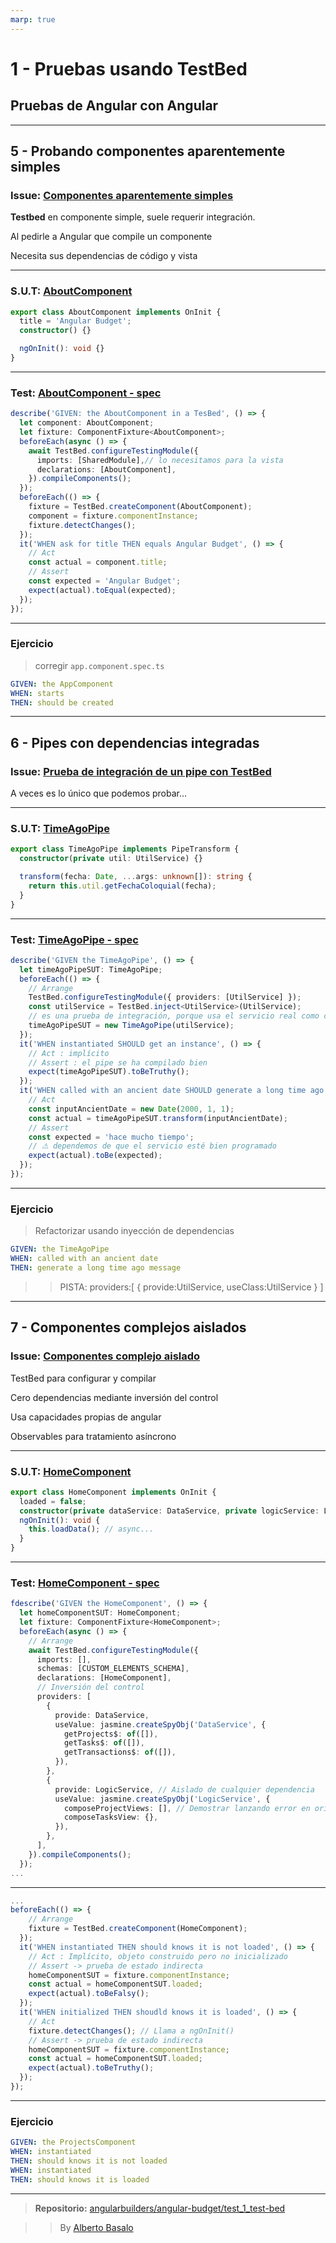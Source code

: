 ```yaml
---
marp: true
---
```


# 1 - Pruebas usando TestBed

## Pruebas de Angular con Angular

---

## 5 - Probando componentes aparentemente simples

### **Issue:** [Componentes aparentemente simples ](https://github.com/angularbuilders/angular-budget/issues/57)

**Testbed** en componente simple, suele requerir integración.

Al pedirle a Angular que compile un componente

Necesita sus dependencias de código y vista

---

###  **S.U.T:** [AboutComponent ](https://github.com/angularbuilders/angular-budget/blob/test_1_test-bed/src/app/pages/about/about.component.ts)

```typescript
export class AboutComponent implements OnInit {
  title = 'Angular Budget';
  constructor() {}

  ngOnInit(): void {}
}
```

---

### **Test:** [AboutComponent - spec ](https://github.com/angularbuilders/angular-budget/blob/test_1_test-bed/src/app/pages/about/about.component.spec.ts)

```typescript
describe('GIVEN: the AboutComponent in a TesBed', () => {
  let component: AboutComponent;
  let fixture: ComponentFixture<AboutComponent>;
  beforeEach(async () => {
    await TestBed.configureTestingModule({
      imports: [SharedModule],// lo necesitamos para la vista
      declarations: [AboutComponent],
    }).compileComponents();
  });
  beforeEach(() => {
    fixture = TestBed.createComponent(AboutComponent);
    component = fixture.componentInstance;
    fixture.detectChanges();
  });
  it('WHEN ask for title THEN equals Angular Budget', () => {
    // Act
    const actual = component.title;
    // Assert
    const expected = 'Angular Budget';
    expect(actual).toEqual(expected);
  });
});
```

---

### Ejercicio

> corregir `app.component.spec.ts`

```yml
GIVEN: the AppComponent
WHEN: starts
THEN: should be created
```

---

## 6 - Pipes con dependencias integradas

### **Issue:** [Prueba de integración de un pipe con TestBed ](https://github.com/angularbuilders/angular-budget/issues/51)

A veces es lo único que podemos probar...

---

###  **S.U.T:** [TimeAgoPipe ](https://github.com/angularbuilders/angular-budget/blob/test_1_test-bed/src/app/shared/pipes/time-ago.pipe.ts)

```typescript
export class TimeAgoPipe implements PipeTransform {
  constructor(private util: UtilService) {}

  transform(fecha: Date, ...args: unknown[]): string {
    return this.util.getFechaColoquial(fecha);
  }
}
```

---

### **Test:** [TimeAgoPipe - spec ](https://github.com/angularbuilders/angular-budget/blob/test_1_test-bed/src/app/shared/pipes/time-ago.pipe.spec.ts)

```typescript
describe('GIVEN the TimeAgoPipe', () => {
  let timeAgoPipeSUT: TimeAgoPipe;
  beforeEach(() => {
    // Arrange
    TestBed.configureTestingModule({ providers: [UtilService] });
    const utilService = TestBed.inject<UtilService>(UtilService);
    // es una prueba de integración, porque usa el servicio real como colaborador
    timeAgoPipeSUT = new TimeAgoPipe(utilService);
  });
  it('WHEN instantiated SHOULD get an instance', () => {
    // Act : implícito
    // Assert : el pipe se ha compilado bien
    expect(timeAgoPipeSUT).toBeTruthy();
  });
  it('WHEN called with an ancient date SHOULD generate a long time ago message', () => {
    // Act
    const inputAncientDate = new Date(2000, 1, 1);
    const actual = timeAgoPipeSUT.transform(inputAncientDate);
    // Assert
    const expected = 'hace mucho tiempo';
    // ⚠ dependemos de que el servicio esté bien programado
    expect(actual).toBe(expected);
  });
});
```

---

### Ejercicio

> Refactorizar usando inyección de dependencias

```yml
GIVEN: the TimeAgoPipe
WHEN: called with an ancient date
THEN: generate a long time ago message
```

>> PISTA: providers:[ { provide:UtilService, useClass:UtilService } ]
---

## 7 - Componentes complejos aislados

### **Issue:** [Componentes complejo aislado](https://github.com/angularbuilders/angular-budget/issues/56)

TestBed para configurar y compilar

Cero dependencias mediante inversión del control

Usa capacidades propias de angular

Observables para tratamiento asíncrono

---

###  **S.U.T:** [HomeComponent](https://github.com/angularbuilders/angular-budget/blob/test_1_test-bed/src/app/pages/home/home.component.ts)

```typescript
export class HomeComponent implements OnInit {
  loaded = false;
  constructor(private dataService: DataService, private logicService: LogicService) {}
  ngOnInit(): void {
    this.loadData(); // async...
  }
}
```

---

### **Test:** [HomeComponent - spec ](https://github.com/angularbuilders/angular-budget/blob/test_1_test-bed/src/app/pages/home/home.component.spec.ts)

```typescript
fdescribe('GIVEN the HomeComponent', () => {
  let homeComponentSUT: HomeComponent;
  let fixture: ComponentFixture<HomeComponent>;
  beforeEach(async () => {
    // Arrange
    await TestBed.configureTestingModule({
      imports: [],
      schemas: [CUSTOM_ELEMENTS_SCHEMA],
      declarations: [HomeComponent],
      // Inversión del control
      providers: [
        {
          provide: DataService,
          useValue: jasmine.createSpyObj('DataService', {
            getProjects$: of([]),
            getTasks$: of([]),
            getTransactions$: of([]),
          }),
        },
        {
          provide: LogicService, // Aislado de cualquier dependencia
          useValue: jasmine.createSpyObj('LogicService', {
            composeProjectViews: [], // Demostrar lanzando error en origen
            composeTasksView: {},
          }),
        },
      ],
    }).compileComponents();
  });
...
```
---

```typescript
...
beforeEach(() => {
    // Arrange
    fixture = TestBed.createComponent(HomeComponent);
  });
  it('WHEN instantiated THEN should knows it is not loaded', () => {
    // Act : Implícito, objeto construido pero no inicializado
    // Assert -> prueba de estado indirecta
    homeComponentSUT = fixture.componentInstance;
    const actual = homeComponentSUT.loaded;
    expect(actual).toBeFalsy();
  });
  it('WHEN initialized THEN shoudld knows it is loaded', () => {
    // Act
    fixture.detectChanges(); // Llama a ngOnInit()
    // Assert -> prueba de estado indirecta
    homeComponentSUT = fixture.componentInstance;
    const actual = homeComponentSUT.loaded;
    expect(actual).toBeTruthy();
  });
});
```

---

### Ejercicio

```yml
GIVEN: the ProjectsComponent
WHEN: instantiated
THEN: should knows it is not loaded
WHEN: instantiated
THEN: should knows it is loaded
```

---

> **Repositorio:** [angularbuilders/angular-budget/test_1_test-bed](https://github.com/angularbuilders/angular-budget/tree/test_1_test-bed)

> > By [Alberto Basalo](https://twitter.com/albertobasalo)